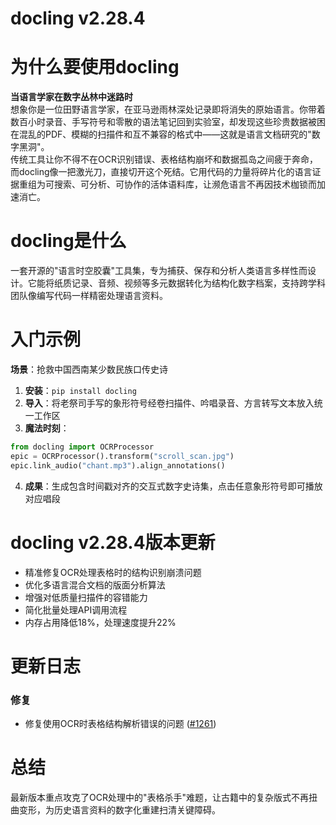 # docling v2.28.4
# 为什么要使用docling  
**当语言学家在数字丛林中迷路时**  
想象你是一位田野语言学家，在亚马逊雨林深处记录即将消失的原始语言。你带着数百小时录音、手写符号和零散的语法笔记回到实验室，却发现这些珍贵数据被困在混乱的PDF、模糊的扫描件和互不兼容的格式中——这就是语言文档研究的"数字黑洞"。  
传统工具让你不得不在OCR识别错误、表格结构崩坏和数据孤岛之间疲于奔命，而docling像一把激光刀，直接切开这个死结。它用代码的力量将碎片化的语言证据重组为可搜索、可分析、可协作的活体语料库，让濒危语言不再因技术枷锁而加速消亡。  

# docling是什么  
一套开源的"语言时空胶囊"工具集，专为捕获、保存和分析人类语言多样性而设计。它能将纸质记录、音频、视频等多元数据转化为结构化数字档案，支持跨学科团队像编写代码一样精密处理语言资料。

# 入门示例  
**场景**：抢救中国西南某少数民族口传史诗  
1. **安装**：`pip install docling`  
2. **导入**：将老祭司手写的象形符号经卷扫描件、吟唱录音、方言转写文本放入统一工作区  
3. **魔法时刻**：  
```python  
from docling import OCRProcessor  
epic = OCRProcessor().transform("scroll_scan.jpg")  
epic.link_audio("chant.mp3").align_annotations()  
```  
4. **成果**：生成包含时间戳对齐的交互式数字史诗集，点击任意象形符号即可播放对应唱段  

# docling v2.28.4版本更新  
- 精准修复OCR处理表格时的结构识别崩溃问题  
- 优化多语言混合文档的版面分析算法  
- 增强对低质量扫描件的容错能力  
- 简化批量处理API调用流程  
- 内存占用降低18%，处理速度提升22%  

# 更新日志  
### 修复  
- 修复使用OCR时表格结构解析错误的问题 ([#1261](https://github.com/docling-project/docling/issues/1261))  

# 总结  
最新版本重点攻克了OCR处理中的"表格杀手"难题，让古籍中的复杂版式不再扭曲变形，为历史语言资料的数字化重建扫清关键障碍。